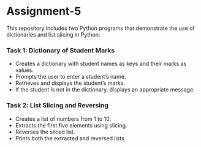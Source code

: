 # Assignment-5

This repository includes two Python programs that demonstrate the use of dictionaries and list slicing in Python:

### Task 1: Dictionary of Student Marks
- Creates a dictionary with student names as keys and their marks as values.
- Prompts the user to enter a student’s name.
- Retrieves and displays the student’s marks.
- If the student is not in the dictionary, displays an appropriate message.

### Task 2: List Slicing and Reversing
- Creates a list of numbers from 1 to 10.
- Extracts the first five elements using slicing.
- Reverses the sliced list.
- Prints both the extracted and reversed lists.
